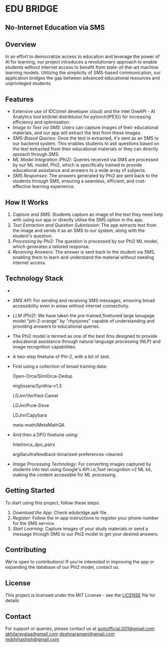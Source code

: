 # EDU BRIDGE 

## No-Internet Education via SMS


## Overview
In an effort to democratize access to education and leverage the power of AI for learning, our project introduces a revolutionary approach to enable students without internet access to benefit from state-of-the-art machine learning models. Utilizing the simplicity of SMS-based communication, our application bridges the gap between advanced educational resources and unprivileged students.

## Features

- Extensive use of IDC(intel developer cloud) and the intel OneAPI - AI Analytics tool kit(Intel distribtuion for pytorch(IPEX)) for increasing efficiency and optimisation.
- *Image to Text via SMS*: Users can capture images of their educational materials, and our app will extract the text from these images.
- *SMS-Based Queries*: Once the text is extracted, it's sent as an SMS to our backend system. This enables students to ask questions based on the text extracted from their educational materials or they can directly aproach through SMS.
- *ML Model Integration (Phi2)*: Queries received via SMS are processed by our ML model, Phi2, which is specifically trained to provide educational assistance and answers to a wide array of subjects.
- *SMS Responses*: The answers generated by Phi2 are sent back to the students through SMS, ensuring a seamless, efficient, and cost-effective learning experience.

## How It Works

1. *Capture and SMS*: Students capture an image of the text they need help with using our app or directly utilise the SMS option in the app.
2. *Text Extraction and Question Submission*: The app extracts text from the image and sends it as an SMS to our system, along with the student's question.
3. *Processing by Phi2*: The question is processed by our Phi2 ML model, which generates a tailored response.
4. *Receiving Answers*: The answer is sent back to the student via SMS, enabling them to learn and understand the material without needing internet access.

## Technology Stack

-                                 
- *SMS API*: For sending and receiving SMS messages, ensuring broad accessibility even in areas without internet connectivity.
- *LLM (Phi2)*: We have taken the pre-trained,finetuned large lanugage model "phi-2-orange" by "rhysjones" capable of understanding and providing answers to educational queries.
- The Phi2 model is termed as one of the best llms designed to provide educational assistance through natural language processing (NLP) and image recognition capabilities.
- A two-step finetune of Phi-2, with a bit of zest.
- First using a collection of broad training data:
    
    Open-Orca/SlimOrca-Dedup
    
    migtissera/Synthia-v1.3
    
    LDJnr/Verified-Camel
    
    LDJnr/Pure-Dove
    
    LDJnr/Capybara
    
    meta-math/MetaMathQA
    
- And then a DPO finetune using:
   
    Intel/orca_dpo_pairs
    
    argilla/ultrafeedback-binarized-preferences-cleaned


- *Image Processing Technology*: For converting images captured by students into text using Google's API i.e,Text recognition v2 ML kit, making the content accessible for ML processing.

## Getting Started

To start using this project, follow these steps:

1. *Download the App*: Check edubridge.apk file.
2. *Register*: Follow the in-app instructions to register your phone number for the SMS service.
3. *Start Learning*: Capture images of your study materials or send a message through SMS to our Phi2 model to get your desired answers.

## Contributing

We're open to contributions! If you're interested in improving the app or expanding the database of our Phi2 model, contact us.

## License

This project is licensed under the MIT License - see the [LICENSE](LICENSE) file for details

## Contact

For support or queries, please contact us at 
avmofficial.001@gmail.com
akhilarayalaa@gmail.com
deshnaramani@gmail.com
reddyhashish@gmail.com
